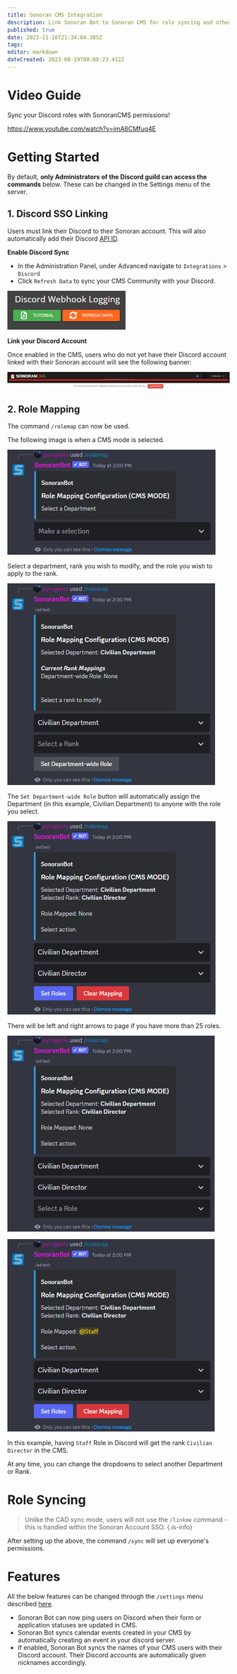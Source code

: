 ```yaml
---
title: Sonoran CMS Integration
description: Link Sonoran Bot to Sonoran CMS for role syncing and other handy features!
published: true
date: 2023-11-16T21:34:04.385Z
tags: 
editor: markdown
dateCreated: 2023-08-19T00:08:23.412Z
---
```


# Video Guide

Sync your Discord roles with SonoranCMS permissions!

https://www.youtube.com/watch?v=jmA6CMfuq4E

# Getting Started <a href="#getting-started" id="getting-started"></a>

By default, **only Administrators of the Discord guild can access the commands** below. These can be changed in the Settings menu of the server.

## 1. Discord SSO Linking <a href="#1.-discord-sso-linking" id="1.-discord-sso-linking"></a>

Users must link their Discord to their Sonoran account. This will also automatically add their Discord [API ID](https://info.sonorancms.com/developer-api-documentation/api-integration/getting-started/api-id-system).

**Enable Discord Sync**

* In the Administration Panel, under Advanced navigate to `Integrations` > `Discord`
* Click `Refresh Data` to sync your CMS Community with your Discord.

![cms_botrefreshdata.png](/tutorials/getting-started/sonoran-cms-integration/cms_botrefreshdata.png)

**Link your Discord Account**

Once enabled in the CMS, users who do not yet have their Discord account linked with their Sonoran account will see the following banner:

![Bot_LinkDiscordCMS.png](/tutorials/getting-started/sonoran-cms-integration/Bot_LinkDiscordCMS.png)

## 2. Role Mapping <a href="#2.-role-mapping" id="2.-role-mapping"></a>

The command `/rolemap` can now be used.

The following image is when a CMS mode is selected.

![Bot_CMSRolemap01.png](/tutorials/getting-started/sonoran-cms-integration/bot_cmsrolemap01.png)

Select a department, rank you wish to modify, and the role you wish to apply to the rank.

![Bot_CMSRolemap02.png](/tutorials/getting-started/sonoran-cms-integration/bot_cmsrolemap02.png)

The `Set Department-wide Role` button will automatically assign the Department (in this example, Civilian Department) to anyone with the role you select.

![Bot_CMSRolemap03.png](/tutorials/getting-started/sonoran-cms-integration/bot_cmsrolemap03.png)

There will be left and right arrows to page if you have more than 25 roles.

![Bot_CMSRolemap04.png](/tutorials/getting-started/sonoran-cms-integration/bot_cmsrolemap04.png)

![Bot_CMSRolemap05.png](/tutorials/getting-started/sonoran-cms-integration/bot_cmsrolemap05.png)

In this example, having `Staff` Role in Discord will get the rank `Civilian Director` in the CMS.

At any time, you can change the dropdowns to select another Department or Rank.

# Role Syncing <a href="#role-syncing" id="role-syncing"></a>

> Unlike the CAD sync mode, users will not use the `/linkme` command - this is handled within the Sonoran Account SSO.
{.is-info}

After setting up the above, the command `/sync` will set up everyone's permissions.

# Features <a href="#features" id="features"></a>

All the below features can be changed through the `/settings` menu described [here](/tutorials/getting-started/settings#cms-settings).

- Sonoran Bot can now ping users on Discord when their form or application statuses are updated in CMS. 
- Sonoran Bot syncs calendar events created in your CMS by automatically creating an event in your discord server.
- If enabled, Sonoran Bot syncs the names of your CMS users with their Discord account. Their Discord accounts are automatically given nicknames accordingly.
